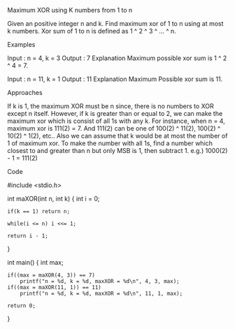 Maximum XOR using K numbers from 1 to n

Given an positive integer n and k. Find maximum xor of 1 to n using at most k numbers. Xor sum of 1 to n is defined as 1 ^ 2 ^ 3 ^ … ^ n.

Examples

Input :  n = 4, k = 3
Output : 7
Explanation
Maximum possible xor sum is 1 ^ 2 ^ 4 = 7.

Input : n = 11, k = 1
Output : 11
Explanation
Maximum Possible xor sum is 11.

Approaches

If k is 1, the maximum XOR must be n since, there is no numbers to XOR except n itself.
However, if k is greater than or equal to 2, we can make the maximum xor which is consist of all 1s with any k.
For instance, when n = 4, maximum xor is 111(2) = 7. And 111(2) can be one of 100(2) ^ 11(2), 100(2) ^ 10(2) ^ 1(2), etc..
Also we can assume that k would be at most the number of 1 of maximum xor.
To make the number with all 1s, find a number which closest to and greater than n but only MSB is 1, then subtract 1. e.g.) 1000(2) - 1 = 111(2)

Code

#include <stdio.h>

int maXOR(int n, int k) {
	int i = 0;

	if(k == 1) return n;

	while(i <= n) i <<= 1;

	return i - 1; 
}

int main() {
	int max;

	if((max = maXOR(4, 3)) == 7)
		printf("n = %d, k = %d, maxXOR = %d\n", 4, 3, max);
	if((max = maXOR(11, 1)) == 11)
		printf("n = %d, k = %d, maxXOR = %d\n", 11, 1, max);

	return 0;
}